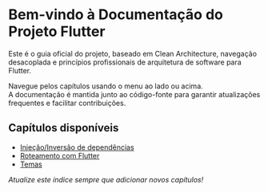 # Bem-vindo à Documentação do Projeto Flutter

Este é o guia oficial do projeto, baseado em Clean Architecture, navegação desacoplada e princípios profissionais de arquitetura de software para Flutter.

Navegue pelos capítulos usando o menu ao lado ou acima.  
A documentação é mantida junto ao código-fonte para garantir atualizações frequentes e facilitar contribuições.

## Capítulos disponíveis

- [Injeção/Inversão de dependências](dependency_injection.md)
- [Roteamento com Flutter](roteamento.md)
- [Temas](themes.md)

_Atualize este índice sempre que adicionar novos capítulos!_

